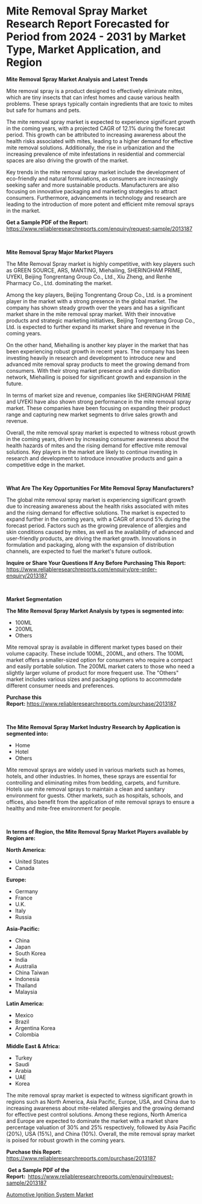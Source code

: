 <p><h1>Mite Removal Spray Market Research Report Forecasted for Period from 2024 -  2031 by Market Type, Market Application, and Region</h1></p><p><strong>Mite Removal Spray Market Analysis and Latest Trends</strong></p>
<p><p>Mite removal spray is a product designed to effectively eliminate mites, which are tiny insects that can infest homes and cause various health problems. These sprays typically contain ingredients that are toxic to mites but safe for humans and pets.</p><p>The mite removal spray market is expected to experience significant growth in the coming years, with a projected CAGR of 12.1% during the forecast period. This growth can be attributed to increasing awareness about the health risks associated with mites, leading to a higher demand for effective mite removal solutions. Additionally, the rise in urbanization and the increasing prevalence of mite infestations in residential and commercial spaces are also driving the growth of the market.</p><p>Key trends in the mite removal spray market include the development of eco-friendly and natural formulations, as consumers are increasingly seeking safer and more sustainable products. Manufacturers are also focusing on innovative packaging and marketing strategies to attract consumers. Furthermore, advancements in technology and research are leading to the introduction of more potent and efficient mite removal sprays in the market.</p></p>
<p><strong>Get a Sample PDF of the Report:&nbsp;</strong> <a href="https://www.reliableresearchreports.com/enquiry/request-sample/2013187">https://www.reliableresearchreports.com/enquiry/request-sample/2013187</a></p>
<p>&nbsp;</p>
<p><strong>Mite Removal Spray Major Market Players</strong></p>
<p><p>The Mite Removal Spray market is highly competitive, with key players such as GREEN SOURCE, ARS, MANTING, Miehailing, SHERINGHAM PRIME, UYEKI, Beijing Tongrentang Group Co., Ltd., Xiu Zheng, and Renhe Pharmacy Co., Ltd. dominating the market.</p><p>Among the key players, Beijing Tongrentang Group Co., Ltd. is a prominent player in the market with a strong presence in the global market. The company has shown steady growth over the years and has a significant market share in the mite removal spray market. With their innovative products and strategic marketing initiatives, Beijing Tongrentang Group Co., Ltd. is expected to further expand its market share and revenue in the coming years.</p><p>On the other hand, Miehailing is another key player in the market that has been experiencing robust growth in recent years. The company has been investing heavily in research and development to introduce new and advanced mite removal spray products to meet the growing demand from consumers. With their strong market presence and a wide distribution network, Miehailing is poised for significant growth and expansion in the future.</p><p>In terms of market size and revenue, companies like SHERINGHAM PRIME and UYEKI have also shown strong performance in the mite removal spray market. These companies have been focusing on expanding their product range and capturing new market segments to drive sales growth and revenue.</p><p>Overall, the mite removal spray market is expected to witness robust growth in the coming years, driven by increasing consumer awareness about the health hazards of mites and the rising demand for effective mite removal solutions. Key players in the market are likely to continue investing in research and development to introduce innovative products and gain a competitive edge in the market.</p></p>
<p>&nbsp;</p>
<p><strong>What Are The Key Opportunities For Mite Removal Spray Manufacturers?</strong></p>
<p><p>The global mite removal spray market is experiencing significant growth due to increasing awareness about the health risks associated with mites and the rising demand for effective solutions. The market is expected to expand further in the coming years, with a CAGR of around 5% during the forecast period. Factors such as the growing prevalence of allergies and skin conditions caused by mites, as well as the availability of advanced and user-friendly products, are driving the market growth. Innovations in formulation and packaging, along with the expansion of distribution channels, are expected to fuel the market's future outlook.</p></p>
<p><strong>Inquire or Share Your Questions If Any Before Purchasing This Report:</strong> <a href="https://www.reliableresearchreports.com/enquiry/pre-order-enquiry/2013187">https://www.reliableresearchreports.com/enquiry/pre-order-enquiry/2013187</a></p>
<p>&nbsp;</p>
<p><strong>Market Segmentation</strong></p>
<p><strong>The Mite Removal Spray Market Analysis by types is segmented into:</strong></p>
<p><ul><li>100ML</li><li>200ML</li><li>Others</li></ul></p>
<p><p>Mite removal spray is available in different market types based on their volume capacity. These include 100ML, 200ML, and others. The 100ML market offers a smaller-sized option for consumers who require a compact and easily portable solution. The 200ML market caters to those who need a slightly larger volume of product for more frequent use. The "Others" market includes various sizes and packaging options to accommodate different consumer needs and preferences.</p></p>
<p><strong>Purchase this Report:&nbsp;</strong><a href="https://www.reliableresearchreports.com/purchase/2013187">https://www.reliableresearchreports.com/purchase/2013187</a></p>
<p>&nbsp;</p>
<p><strong>The Mite Removal Spray Market Industry Research by Application is segmented into:</strong></p>
<p><ul><li>Home</li><li>Hotel</li><li>Others</li></ul></p>
<p><p>Mite removal sprays are widely used in various markets such as homes, hotels, and other industries. In homes, these sprays are essential for controlling and eliminating mites from bedding, carpets, and furniture. Hotels use mite removal sprays to maintain a clean and sanitary environment for guests. Other markets, such as hospitals, schools, and offices, also benefit from the application of mite removal sprays to ensure a healthy and mite-free environment for people.</p></p>
<p>&nbsp;</p>
<p><strong>In terms of Region, the Mite Removal Spray Market Players available by Region are:</strong></p>
<p>
    <p> <strong> North America: </strong>
        <ul>
            <li>United States</li>
            <li>Canada</li>
        </ul>
        </p> 
    <p> <strong> Europe: </strong>
        <ul>
            <li>Germany</li>
            <li>France</li>
            <li>U.K.</li>
            <li>Italy</li>
            <li>Russia</li>
        </ul>
        </p> 
    <p> <strong> Asia-Pacific: </strong>
        <ul>
            <li>China</li>
            <li>Japan</li>
            <li>South Korea</li>
            <li>India</li>
            <li>Australia</li>
            <li>China Taiwan</li>
            <li>Indonesia</li>
            <li>Thailand</li>
            <li>Malaysia</li>
        </ul>
        </p> 
    <p> <strong> Latin America: </strong>
        <ul>
            <li>Mexico</li>
            <li>Brazil</li>
            <li>Argentina Korea</li>
            <li>Colombia</li>
        </ul>
        </p> 
    <p> <strong> Middle East & Africa: </strong>
        <ul>
            <li>Turkey</li>
            <li>Saudi</li>
            <li>Arabia</li>
            <li>UAE</li>
            <li>Korea</li>
        </ul>
    </p>
    </p>
<p><p>The mite removal spray market is expected to witness significant growth in regions such as North America, Asia Pacific, Europe, USA, and China due to increasing awareness about mite-related allergies and the growing demand for effective pest control solutions. Among these regions, North America and Europe are expected to dominate the market with a market share percentage valuation of 30% and 25% respectively, followed by Asia Pacific (20%), USA (15%), and China (10%). Overall, the mite removal spray market is poised for robust growth in the coming years.</p></p>
<p><strong>Purchase this Report: </strong><a href="https://www.reliableresearchreports.com/purchase/2013187">https://www.reliableresearchreports.com/purchase/2013187</a></p>
<p>&nbsp;<strong>Get a Sample PDF of the Report:&nbsp;&nbsp;</strong><a href="https://www.reliableresearchreports.com/enquiry/request-sample/2013187">https://www.reliableresearchreports.com/enquiry/request-sample/2013187</a></p>
<p><strong></strong></p>
<p><p><a href="https://fearless-okapi-6c8.notion.site/Automotive-Ignition-System-Market-A-Comprehensive-Report-of-its-Market-Share-Growth-Trends-2024--fe74b69de52d4170a9a38f6c6b25df04">Automotive Ignition System Market</a></p></p>